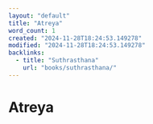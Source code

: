 ```yaml
---
layout: "default"
title: "Atreya"
word_count: 1
created: "2024-11-28T18:24:53.149278"
modified: "2024-11-28T18:24:53.149278"
backlinks:
  - title: "Suthrasthana"
    url: "books/suthrasthana/"
---
```

# Atreya


